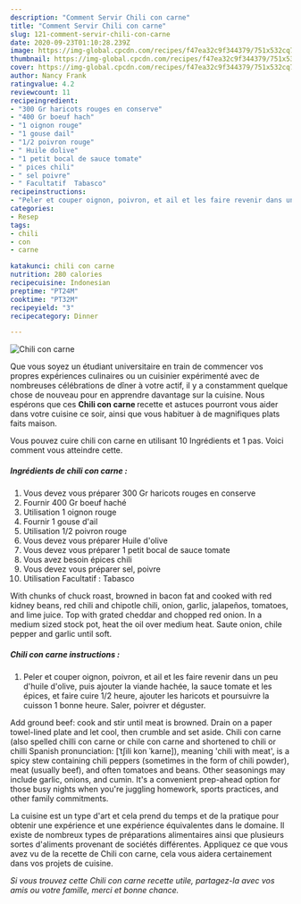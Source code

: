 ```yaml
---
description: "Comment Servir Chili con carne"
title: "Comment Servir Chili con carne"
slug: 121-comment-servir-chili-con-carne
date: 2020-09-23T01:10:28.239Z
image: https://img-global.cpcdn.com/recipes/f47ea32c9f344379/751x532cq70/chili-con-carne-photo-principale-de-la-recette.jpg
thumbnail: https://img-global.cpcdn.com/recipes/f47ea32c9f344379/751x532cq70/chili-con-carne-photo-principale-de-la-recette.jpg
cover: https://img-global.cpcdn.com/recipes/f47ea32c9f344379/751x532cq70/chili-con-carne-photo-principale-de-la-recette.jpg
author: Nancy Frank
ratingvalue: 4.2
reviewcount: 11
recipeingredient:
- "300 Gr haricots rouges en conserve"
- "400 Gr boeuf hach"
- "1 oignon rouge"
- "1 gouse dail"
- "1/2 poivron rouge"
- " Huile dolive"
- "1 petit bocal de sauce tomate"
- " pices chili"
- " sel poivre"
- " Facultatif  Tabasco"
recipeinstructions:
- "Peler et couper oignon, poivron, et ail et les faire revenir dans un peu d&#39;huile d&#39;olive, puis ajouter la viande hachée, la sauce tomate et les épices, et faire cuire 1/2 heure, ajouter les haricots et poursuivre la cuisson 1 bonne heure. Saler, poivrer et déguster."
categories:
- Resep
tags:
- chili
- con
- carne

katakunci: chili con carne 
nutrition: 280 calories
recipecuisine: Indonesian
preptime: "PT24M"
cooktime: "PT32M"
recipeyield: "3"
recipecategory: Dinner

---
```



![Chili con carne](https://img-global.cpcdn.com/recipes/f47ea32c9f344379/751x532cq70/chili-con-carne-photo-principale-de-la-recette.jpg)

Que vous soyez un étudiant universitaire en train de commencer vos propres expériences culinaires ou un cuisinier expérimenté avec de nombreuses célébrations de dîner à votre actif, il y a constamment quelque chose de nouveau pour en apprendre davantage sur la cuisine. Nous espérons que ces <strong> Chili con carne </strong> recette et astuces pourront vous aider dans votre cuisine ce soir, ainsi que vous habituer à de magnifiques plats faits maison.

<!--inarticleads1-->

Vous pouvez cuire chili con carne en utilisant 10 Ingrédients et 1 pas. Voici comment vous atteindre cette.

##### Ingrédients de chili con carne :

1. Vous devez vous préparer 300 Gr haricots rouges en conserve
1. Fournir 400 Gr boeuf haché
1. Utilisation 1 oignon rouge
1. Fournir 1 gouse d&#39;ail
1. Utilisation 1/2 poivron rouge
1. Vous devez vous préparer  Huile d&#39;olive
1. Vous devez vous préparer 1 petit bocal de sauce tomate
1. Vous avez besoin  épices chili
1. Vous devez vous préparer  sel, poivre
1. Utilisation  Facultatif : Tabasco


With chunks of chuck roast, browned in bacon fat and cooked with red kidney beans, red chili and chipotle chili, onion, garlic, jalapeños, tomatoes, and lime juice. Top with grated cheddar and chopped red onion. In a medium sized stock pot, heat the oil over medium heat. Saute onion, chile pepper and garlic until soft. 

<!--inarticleads2-->

##### Chili con carne instructions :

1. Peler et couper oignon, poivron, et ail et les faire revenir dans un peu d&#39;huile d&#39;olive, puis ajouter la viande hachée, la sauce tomate et les épices, et faire cuire 1/2 heure, ajouter les haricots et poursuivre la cuisson 1 bonne heure. Saler, poivrer et déguster.


Add ground beef: cook and stir until meat is browned. Drain on a paper towel-lined plate and let cool, then crumble and set aside. Chili con carne (also spelled chilli con carne or chile con carne and shortened to chili or chilli Spanish pronunciation: [ˈtʃili kon ˈkaɾne]), meaning &#39;chili with meat&#39;, is a spicy stew containing chili peppers (sometimes in the form of chili powder), meat (usually beef), and often tomatoes and beans. Other seasonings may include garlic, onions, and cumin. It&#39;s a convenient prep-ahead option for those busy nights when you&#39;re juggling homework, sports practices, and other family commitments. 

<!--inarticleads1-->

<p>
La cuisine est un type d'art et cela prend du temps et de la pratique pour obtenir une expérience et une expérience équivalentes dans le domaine. Il existe de nombreux types de préparations alimentaires ainsi que plusieurs sortes d'aliments provenant de sociétés différentes. Appliquez ce que vous avez vu de la recette de Chili con carne, cela vous aidera certainement dans vos projets de cuisine.
</p>

<p>
<i>Si vous trouvez cette Chili con carne recette utile, partagez-la avec vos amis ou votre famille, merci et bonne chance.</i>
</p>
